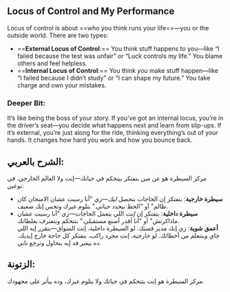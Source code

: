 ## Locus of Control and My Performance 

Locus of control is about ==who you think runs your life==—you or the outside world. There are two types:

- ==**External Locus of Control**:== You think stuff happens _to_ you—like “I failed because the test was unfair” or “Luck controls my life.” You blame others and feel helpless.
- ==**Internal Locus of Control**:== You think _you_ make stuff happen—like “I failed because I didn’t study” or “I can shape my future.” You take charge and own your mistakes.

### **Deeper Bit**: 
It’s like being the boss of your story. If you’ve got an internal locus, you’re in the driver’s seat—you decide what happens next and learn from slip-ups. If it’s external, you’re just along for the ride, thinking everything’s out of your hands. It changes how hard you work and how you bounce back.

## **الشرح بالعربي**:
مركز السيطرة هو عن مين بتفتكر بيتحكم في حياتك—إنت ولا العالم الخارجي. في نوعين:

- **سيطرة خارجية**: بتفتكر إن الحاجات بتحصل _ليك_—زي "أنا رسبت عشان الامتحان كان ظالم" أو "الحظ بيحدد حياتي." بتلوم غيرك وتحس إنك ضعيف.
- **سيطرة داخلية**: بتفتكر إن _إنت_ اللي بتعمل الحاجات—زي "أنا رسبت عشان ماذاكرتش" أو "أنا أقدر أصنع مستقبلي." بتتحكم وبتعترف بغلطاتك.  
    **أعمق شوية**: زي إنك مدير قصتك. لو السيطرة داخلية، إنت السواق—بتقرر إيه اللي جاي وبتتعلم من أخطائك. لو خارجية، إنت مجرد راكب، بتفتكر كل حاجة خارج إيديك. ده بيغير قد إيه بتحاول وترجع تاني.

## **الزتونة**: 
مركز السيطرة هو إنت بتتحكم في حياتك ولا بتلوم غيرك، وده بيأثر على مجهودك.